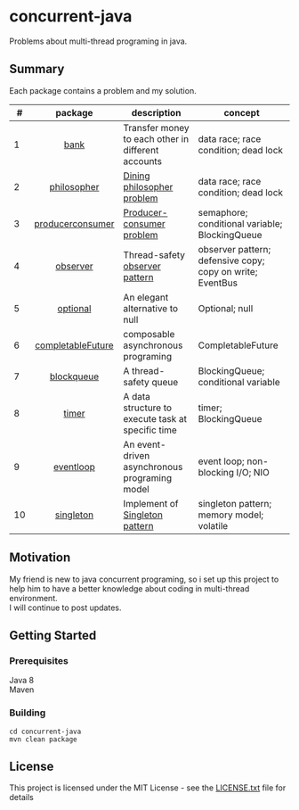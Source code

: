 # concurrent-java
Problems about multi-thread programing in java.

## Summary
Each package contains a problem and my solution.

| # | package | description | concept |
|---| :-----: | ----------- | ------- |
| 1 | [bank](./src/main/java/bank) | Transfer money to each other in different accounts | data race; race condition; dead lock |
| 2 | [philosopher](./src/main/java/philosopher) | [Dining philosopher problem](https://en.wikipedia.org/wiki/Dining_philosophers_problem) | data race; race condition; dead lock |
| 3 | [producerconsumer](./src/main/java/producerconsumer) | [Producer-consumer problem](https://en.wikipedia.org/wiki/Producer-consumer_problem) | semaphore; conditional variable; BlockingQueue |
| 4 | [observer](./src/main/java/observer) | Thread-safety [observer pattern](https://en.wikipedia.org/wiki/Observer_pattern) | observer pattern; defensive copy; copy on write; EventBus |
| 5 | [optional](./src/main/java/optional) | An elegant alternative to null | Optional; null |
| 6 | [completableFuture](./src/main/java/completableFuture) | composable asynchronous programing | CompletableFuture |
| 7 | [blockqueue](./src/main/java/blockqueue) | A thread-safety queue | BlockingQueue; conditional variable |
| 8 | [timer](./src/main/java/timer) | A data structure to execute task at specific time | timer; BlockingQueue |
| 9 | [eventloop](./src/main/java/eventloop) | An event-driven asynchronous programing model | event loop; non-blocking I/O; NIO |
|10 | [singleton](./src/main/java/singleton) | Implement of [Singleton pattern](https://en.wikipedia.org/wiki/Singleton_pattern) | singleton pattern; memory model; volatile |

## Motivation
My friend is new to java concurrent programing, so i set up this project to help him to have a better knowledge about coding in multi-thread 
environment.  
I will continue to post updates.

## Getting Started

### Prerequisites
Java 8  
Maven

### Building
```
cd concurrent-java
mvn clean package
```

## License
This project is licensed under the MIT License - see the [LICENSE.txt](LICENSE.txt) file for details
